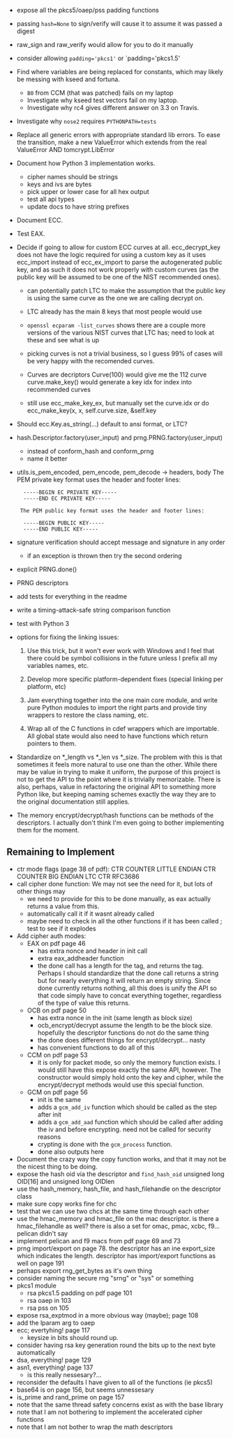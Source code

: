 - expose all the pkcs5/oaep/pss padding functions
- passing `hash=None` to sign/verify will cause it to assume it was passed a digest
- raw_sign and raw_verify would allow for you to do it manually

- consider allowing `padding='pkcs1'` or `padding='pkcs1.5'

- Find where variables are being replaced for constants, which may likely be
  messing with kseed and fortuna.

  - `B0` from CCM (that was patched) fails on my laptop
  - Investigate why kseed test vectors fail on my laptop.
  - Investigate why rc4 gives different answer on 3.3 on Travis.

- Investigate why `nose2` requires `PYTHONPATH=tests`
- Replace all generic errors with appropriate standard lib errors.
  To ease the transition, make a new ValueError which extends from the real
  ValueError AND tomcrypt.LibError
  

- Document how Python 3 implementation works.
    - cipher names should be strings
    - keys and ivs are bytes
    - pick upper or lower case for all hex output
    - test all api types
    - update docs to have string prefixes

- Document ECC.
- Test EAX.

- Decide if going to allow for custom ECC curves at all. ecc_decrypt_key
  does not have the logic required for using a custom key as it uses
  ecc_import instead of ecc_ex_import to parse the autogenerated public
  key, and as such it does not work properly with custom curves (as the
  public key will be assumed to be one of the NIST recommended ones).
    - can potentially patch LTC to make the assumption that the public
      key is using the same curve as the one we are calling decrypt on.
    - LTC already has the main 8 keys that most people would use
    - `openssl ecparam -list_curves` shows there are a couple more
      versions of the various NIST curves that LTC has; need to look at
      these and see what is up
    - picking curves is not a trivial business, so I guess 99% of cases
      will be very happy with the recomended curves.


    - Curves are decriptors
        Curve(100) would give me the 112 curve
        curve.make_key() would generate a key
        idx for index into recommended curves
    - still use ecc_make_key_ex, but manually set the curve.idx
        or do ecc_make_key(x, x, self.curve.size, &self.key



- Should ecc.Key.as_string(...) default to ansi format, or LTC?

- hash.Descriptor.factory(user_input) and prng.PRNG.factory(user_input)
    - instead of conform_hash and conform_prng
    - name it better

- utils.is_pem_encoded, pem_encode, pem_decode -> headers, body
       The PEM private key format uses the header and footer lines:

        -----BEGIN EC PRIVATE KEY-----
        -----END EC PRIVATE KEY-----

       The PEM public key format uses the header and footer lines:

        -----BEGIN PUBLIC KEY-----
        -----END PUBLIC KEY-----


- signature verification should accept message and signature in any
  order
    - if an exception is thrown then try the second ordering

- explicit PRNG.done()
- PRNG descriptors

- add tests for everything in the readme

- write a timing-attack-safe string comparison function

- test with Python 3

- options for fixing the linking issues:

	1) Use this trick, but it won't ever work with Windows and I feel that 
	there could be symbol collisions in the future unless I prefix all my 
	variables names, etc.
	
	2) Develop more specific platform-dependent fixes (special linking per 
	platform, etc) 
	
	3) Jam everything together into the one main core module, and write 
	pure Python modules to import the right parts and provide tiny 
	wrappers to restore the class naming, etc.
	
	4) Wrap all of the C functions in cdef wrappers which are importable. All global state would also need to have functions which return pointers to them.

- Standardize on *_length vs *_len vs *_size. The problem with this is that
sometimes it feels more natural to use one than the other. While there may be
value in trying to make it uniform, the purpose of this project is not to get
the API to the point where it is trivially memorizable. There is also, perhaps,
value in refactoring the original API to something more Python like, but
keeping naming schemes exactly the way they are to the original documentation
still applies.

- The memory encrypt/decrypt/hash functions can be methods of the descriptors.
  I actually don't think I'm even going to bother implementing them for the
  moment.


Remaining to Implement
-----------------------

- ctr mode flags (page 38 of pdf):
    CTR COUNTER LITTLE ENDIAN
    CTR COUNTER BIG ENDIAN
    LTC CTR RFC3686
- call cipher done function: We may not see the need for it, but lots of
  other things may
    - we need to provide for this to be done manually, as eax actually
      returns a value from this.
    - automatically call it if it wasnt already called
    - maybe need to check in all the other functions if it has been called
      ; test to see if it explodes
- Add cipher auth modes:
    - EAX on pdf page 46
        - has extra nonce and header in init call
        - extra eax_addheader function
        - the done call has a length for the tag, and returns the tag.
        Perhaps I should standardize that the done call returns a string
        but for nearly everything it will return an empty string. Since
        done currently returns nothing, all this does is unify the API so
        that code simply have to concat everything together, regardless
        of the type of value this returns.
    - OCB on pdf page 50
        - has extra nonce in the init (same length as block size)
        - ocb_encrypt/decrypt assume the length to be the block size.
          hopefully the descriptor functions do not do the same thing
        - the done does different things for encrypt/decrypt... nasty
        - has convenient functions to do all of this
    - CCM on pdf page 53
        - it is only for packet mode, so only the memory function exists.
        I would still have this expose exactly the same API, however. The
        constructor would simply hold onto the key and cipher, while the
        encrypt/decrypt methods would use this special function.
    - GCM on pdf page 56
        - init is the same
        - adds a `gcm_add_iv` function which should be called as the step
          after init
        - adds a `gcm_add_aad` function which should be called after adding
          the iv and before encrypting. need not be called for security
          reasons
        - crypting is done with the `gcm_process` function.
        - done also outputs here
- Document the crazy way the copy function works, and that it may not
  be the nicest thing to be doing.
- expose the hash oid via the descriptor and `find_hash_oid`
    unsigned long OID[16] and unsigned long OIDlen
- use the hash_memory, hash_file, and hash_filehandle on the descriptor
  class
- make sure copy works fine for chc
- test that we can use two chcs at the same time through each other
- use the hmac_memory and hmac_file on the mac descriptor. is there a
  hmac_filehandle as well? there is also a set for omac, pmac, xcbc, f9...
  pelican didn't say
- implement pelican and f9 macs from pdf page 69 and 73
- prng import/export on page 78. the descriptor has an ine export_size
  which indicates the length. descriptor has import/export functions as
  well on page 191
- perhaps export rng_get_bytes as it's own thing
- consider naming the secure rng "srng" or "sys" or something
- pkcs1 module
    - rsa pkcs1.5 padding on pdf page 101
    - rsa oaep in 103
    - rsa pss on 105
- expose rsa_exptmod in a more obvious way (maybe); page 108
- add the lparam arg to oaep
- ecc; evertyhing! page 117
    - keysize in bits should round up.
- consider having rsa key generation round the bits up to the next byte
  automatically
- dsa, everything! page 129
- asn1, everything! page 137
    - is this really nessesary?...
- reconsider the defaults I have given to all of the functions (ie pkcs5)
- base64 is on page 156, but seems unnessesary
- is_prime and rand_prime on page 157
- note that the same thread safety concerns exist as with the base library
- note that I am not bothering to implement the accelerated cipher functions
- note that I am not bother to wrap the math descriptors


